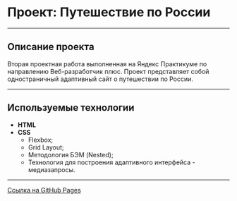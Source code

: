 # Проект: Путешествие по России
___

## Описание проекта
Вторая проектная работа выполненная на Яндекс Практикуме по направлению Веб-разработчик плюс.
Проект представляет собой одностраничный адаптивный сайт о путешествии по России.
___

## Используемые технологии

* **HTML**
* **CSS**
  + Flexbox;
  + Grid Layout;
  + Методология БЭМ (Nested);
  + Технология для построения адаптивного интерфейса - медиазапросы.
___

[Ссылка на GitHub Pages](https://Natalica22.github.io/russian-travel/index.html )
